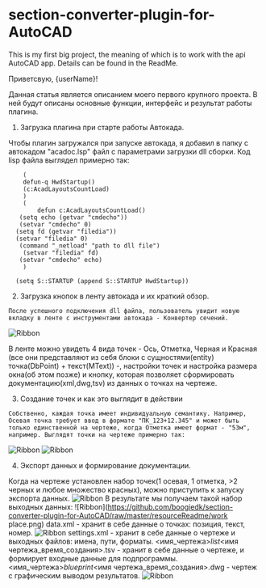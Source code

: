# section-converter-plugin-for-AutoCAD
This is my first big project, the meaning of which is to work with the api AutoCAD app. Details can be found in the ReadMe.


Приветсвую, {userName}!

  Данная статья является описанием моего первого крупного проекта. В ней будут описаны основные функции, интерфейс и результат работы плагина. 

1. Загрузка плагина при старте работы Автокада.

  Чтобы плагин загружался при запуске автокада, я добавил в папку с автокадом "acadoc.lsp" файл с параметрами загрузки dll сборки.
Код lisp файла выглядел примерно так:

```
   	(
    defun-q HwdStartup()
    (c:AcadLayoutsCountLoad)
   	)  
   	(
    	defun c:AcadLayoutsCountLoad()
   (setq echo (getvar "cmdecho"))
   (setvar "cmdecho" 0)
  (setq fd (getvar "filedia"))
  (setvar "filedia" 0)
   (command "_netload" "path to dll file")
    (setvar "filedia" fd)
   (setvar "cmdecho" echo)
	)

  (setq S::STARTUP (append S::STARTUP HwdStartup))
  ```
  
  2. Загрузка кнопок в ленту автокада и их краткий обзор.
    
    После успешного подключения dll файла, пользователь увидит новую вкладку в ленте с инструментами автокада - Конвертер сечений.
 
![Ribbon](https://github.com/boogiedk/section-converter-plugin-for-AutoCAD/raw/master/resourceReadme/main_ribbon.png)

В ленте можно увидеть 4 вида точек - Ось, Отметка, Черная и Красная (все они представляют из себя блоки с сущностями(entity) точка(DbPoint) + текст(MText)) -, настройки точек и настройка размера окна(об этом позже) и кнопку, которая позволяет сформировать документацию(xml,dwg,tsv) из данных о точках на чертеже. 

  3. Создание точек и как это выглядит в действии
  
    Собственно, каждая точка имеет индивидуальную семантику. Например, Осевая точка требует ввод в формате "ПК_123+12.345" и может быть только единственной на чертеже, когда Отметка имеет формат - "53м", например. Выглядят точки на чертеже примерно так:

![Ribbon](https://github.com/boogiedk/section-converter-plugin-for-AutoCAD/raw/master/resourceReadme/points.png)
![Ribbon](https://github.com/boogiedk/section-converter-plugin-for-AutoCAD/raw/master/resourceReadme/axisInfo.png)

  4. Экспорт данных и формирование документации.

  Когда на чертеже установлен набор точек(1 осевая, 1 отметка, >2 черных и любое множество красных), можно приступить к запуску экспорта данных. 
![Ribbon](https://github.com/boogiedk/section-converter-plugin-for-AutoCAD/raw/master/resourceReadme/export.png)
	В результате мы получаем такой набор выходных данных:
![Ribbon](https://github.com/boogiedk/section-converter-plugin-for-AutoCAD/raw/master/resourceReadme/work place.png)
 	data.xml - хранит в себе данные о точках: позиция, текст, номер.
![Ribbon](https://github.com/boogiedk/section-converter-plugin-for-AutoCAD/raw/master/resourceReadme/data.png)
	settings.xml - хранит в себе данные о чертеже и выходных файлов: имена, пути, форматы.
	<имя_чертежа>_list_<имя чертежа_время_создания>.tsv - хранит в себе данные о чертеже, и формирует входные данные для подпрограммы.
	<имя_чертежа>_blueprint_<имя чертежа_время_создания>.dwg - чертеж с графическим выводом результатов.
![Ribbon](https://github.com/boogiedk/section-converter-plugin-for-AutoCAD/raw/master/resourceReadme/result.png)




  
